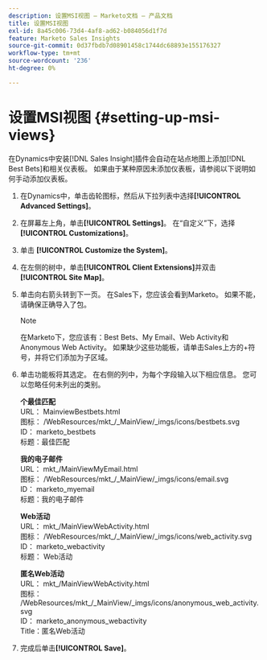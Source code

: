 ```yaml
---
description: 设置MSI视图 — Marketo文档 — 产品文档
title: 设置MSI视图
exl-id: 8a45c006-73d4-4af8-ad62-b084056d1f7d
feature: Marketo Sales Insights
source-git-commit: 0d37fbdb7d08901458c1744dc68893e155176327
workflow-type: tm+mt
source-wordcount: '236'
ht-degree: 0%

---
```


# 设置MSI视图 {#setting-up-msi-views}

在Dynamics中安装[!DNL Sales Insight]插件会自动在站点地图上添加[!DNL Best Bets]和相关仪表板。 如果由于某种原因未添加仪表板，请参阅以下说明如何手动添加仪表板。

1. 在Dynamics中，单击齿轮图标，然后从下拉列表中选择&#x200B;**[!UICONTROL Advanced Settings]**。

1. 在屏幕左上角，单击&#x200B;**[!UICONTROL Settings]**。 在“自定义”下，选择&#x200B;**[!UICONTROL Customizations]**。

1. 单击 **[!UICONTROL Customize the System]**。

1. 在左侧的树中，单击&#x200B;**[!UICONTROL Client Extensions]**&#x200B;并双击&#x200B;**[!UICONTROL Site Map]**。

1. 单击向右箭头转到下一页。 在Sales下，您应该会看到Marketo。 如果不能，请确保正确导入了包。

   >[!NOTE]
   >
   >在Marketo下，您应该有：Best Bets、My Email、Web Activity和Anonymous Web Activity。 如果缺少这些功能板，请单击Sales上方的+符号，并将它们添加为子区域。

1. 单击功能板将其选定。 在右侧的列中，为每个字段输入以下相应信息。 您可以忽略任何未列出的类别。

   **个最佳匹配**</br>
URL： MainviewBestbets.html</br>
图标： /WebResources/mkt_/_MainView/_imgs/icons/bestbets.svg</br>
ID： marketo_bestbets</br>
标题：最佳匹配

   **我的电子邮件**</br>
URL： mkt_/MainViewMyEmail.html</br>
图标： /WebResources/mkt_/_MainView/_imgs/icons/email.svg</br>
ID： marketo_myemail</br>
标题：我的电子邮件

   **Web活动**</br>
URL： mkt_/MainViewWebActivity.html</br>
图标： /WebResources/mkt_/_MainView/_imgs/icons/web_activity.svg</br>
ID： marketo_webactivity</br>
标题： Web活动

   **匿名Web活动**</br>
URL： mkt_/MainViewWebActivity.html</br>
图标： /WebResources/mkt_/_MainView/_imgs/icons/anonymous_web_activity.svg</br>
ID： marketo_anonymous_webactivity</br>
Title：匿名Web活动

1. 完成后单击&#x200B;**[!UICONTROL Save]**。
